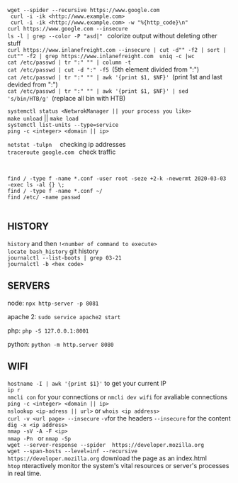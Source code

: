 
 ```wget --spider --recursive https://www.google.com```<br/>
 ``` curl -i -ik <http://www.example.com>```<br/>
 ``` curl -i -ik <http://www.example.com> -w "%{http_code}\n"```<br/>
  ```curl https://www.google.com --insecure ```<br/>
  ```ls -l | grep --color -P "asd|" ``` colorize output without deleting other stuff<br/> 
  ```curl https://www.inlanefreight.com --insecure | cut -d"" -f2 | sort | cut"" -f2 | grep https://www.inlanefreight.com  uniq -c |wc ```<br/>
  ```cat /etc/passwd | tr ":" "" | column -t ```<br/>
  ```cat /etc/passwd | cut -d ":" -f5 ```(5th element divided from ":")<br/>
  ```cat /etc/passwd | tr ":" "" | awk '{print $1, $NF}' ```(print 1st and last devided from ":") <br/>
  ```cat /etc/passwd | tr ":" "" | awk '{print $1, $NF}' | sed 's/bin/HTB/g' ```(replace all bin with HTB)<br/>

 ```systemctl status <NetwrokManager || your process you like> ```<br/>
 ```make unload``` || ```make load ```<br/>
  ```systemctl list-units --type=service ```<br/>
  ```ping -c <integer> <domain || ip> ```<br/>
  
  ```netstat -tulpn  ``` checking ip addresses<br/>
 ```traceroute google.com ``` check traffic<br/>
  
<br/>

  ```find / -type f -name *.conf -user root -seze +2-k -newermt 2020-03-03 -exec ls -al {} \; ```<br/>
  ```find / -type f -name *.conf ~/ ```<br/>
  ```find /etc/ -name passwd ```<br/>
<br/>


## HISTORY<br/>
  ```history``` and then ```!<number of command to execute>``` <br/> 
  ```locate bash_history``` git history <br/>
  ```journalctl --list-boots | grep 03-21 ```<br/>
  ```journalctl -b <hex code> ```<br/>


## SERVERS<br/>
  node: ```npx http-server -p 8081 ```<br/>

  apache 2: ```sudo service apache2 start ```<br/>

  php: ```php -S 127.0.0.1:8001 ```<br/>

  python: ```python -m http.server 8080 ```<br/>


## WIFI<br/>
```hostname -I | awk '{print $1}'``` to get your current IP<br> 
 ```ip r```<br/>
 ```nmcli con``` for your connections or ```nmcli dev wifi``` for avaliable connections<br/>
  ```ping -c <integer> <domain || ip> ```<br/>
  ```nslookup <ip-adress || url>```  or ```whois <ip address>```<br/>
  ```curl -v <url page> --insecure``` ```-v```for the headers ```--insecure``` for the content <br/>
  ```dig -x <ip address> ```<br/>
  ```nmap -sV -A -F <ip> ``` <br/>
  ```nmap -Pn ```   or   ```nmap -Sp``` <br/>
  ```wget --server-response --spider  https://developer.mozilla.org```<br/>
  ```wget ‐‐span-hosts ‐‐level=inf ‐‐recursive https://developer.mozilla.org``` download the page as an index.html <br/>
  ```htop``` nteractively monitor the system's vital resources or server's processes in real time.


  
 
